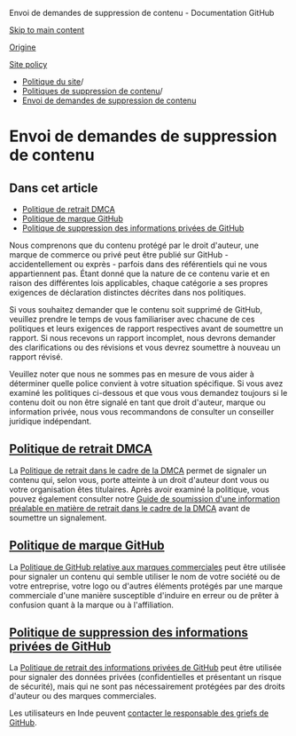 Envoi de demandes de suppression de contenu - Documentation GitHub

[Skip to main content](#main-content)

[Origine](/fr)

[Site policy](/fr/site-policy)

* [Politique du site](/fr/site-policy)/
* [Politiques de suppression de contenu](/fr/site-policy/content-removal-policies)/
* [Envoi de demandes de suppression de contenu](/fr/site-policy/content-removal-policies/submitting-content-removal-requests)

Envoi de demandes de suppression de contenu
==========

Dans cet article
----------

* [Politique de retrait DMCA](#dmca-takedown-policy)
* [Politique de marque GitHub](#github-trademark-policy)
* [Politique de suppression des informations privées de GitHub](#github-private-information-removal-policy)

Nous comprenons que du contenu protégé par le droit d'auteur, une marque de commerce ou privé peut être publié sur GitHub - accidentellement ou exprès - parfois dans des référentiels qui ne vous appartiennent pas. Étant donné que la nature de ce contenu varie et en raison des différentes lois applicables, chaque catégorie a ses propres exigences de déclaration distinctes décrites dans nos politiques.

Si vous souhaitez demander que le contenu soit supprimé de GitHub, veuillez prendre le temps de vous familiariser avec chacune de ces politiques et leurs exigences de rapport respectives avant de soumettre un rapport. Si nous recevons un rapport incomplet, nous devrons demander des clarifications ou des révisions et vous devrez soumettre à nouveau un rapport révisé.

Veuillez noter que nous ne sommes pas en mesure de vous aider à déterminer quelle police convient à votre situation spécifique. Si vous avez examiné les politiques ci-dessous et que vous vous demandez toujours si le contenu doit ou non être signalé en tant que droit d'auteur, marque ou information privée, nous vous recommandons de consulter un conseiller juridique indépendant.

[Politique de retrait DMCA](#dmca-takedown-policy)
----------

La [Politique de retrait dans le cadre de la DMCA](/fr/site-policy/content-removal-policies/dmca-takedown-policy) permet de signaler un contenu qui, selon vous, porte atteinte à un droit d'auteur dont vous ou votre organisation êtes titulaires. Après avoir examiné la politique, vous pouvez également consulter notre [Guide de soumission d'une information préalable en matière de retrait dans le cadre de la DMCA](/fr/site-policy/content-removal-policies/guide-to-submitting-a-dmca-takedown-notice) avant de soumettre un signalement.

[Politique de marque GitHub](#github-trademark-policy)
----------

La [Politique de GitHub relative aux marques commerciales](/fr/site-policy/content-removal-policies/github-trademark-policy) peut être utilisée pour signaler un contenu qui semble utiliser le nom de votre société ou de votre entreprise, votre logo ou d'autres éléments protégés par une marque commerciale d'une manière susceptible d'induire en erreur ou de prêter à confusion quant à la marque ou à l'affiliation.

[Politique de suppression des informations privées de GitHub](#github-private-information-removal-policy)
----------

La [Politique de retrait des informations privées de GitHub](/fr/site-policy/content-removal-policies/github-private-information-removal-policy) peut être utilisée pour signaler des données privées (confidentielles et présentant un risque de sécurité), mais qui ne sont pas nécessairement protégées par des droits d'auteur ou des marques commerciales.

Les utilisateurs en Inde peuvent [contacter le responsable des griefs de GitHub](https://support.github.com/contact/india-grievance-officer).
